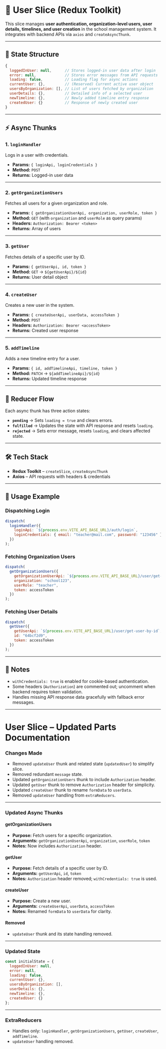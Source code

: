 # 👥 User Slice (Redux Toolkit)

This slice manages **user authentication, organization-level users, user details, timelines, and user creation** in the school management system. It integrates with backend APIs via `axios` and `createAsyncThunk`.

---

## 📂 State Structure

```js
{
  loggedInUser: null,      // Stores logged-in user data after login
  error: null,             // Stores error messages from API requests
  loading: false,          // Loading flag for async actions
  currentUser: {},         // (Reserved) Current active user object
  usersByOrganization: [], // List of users fetched by organization
  userDetails: {},         // Detailed info of a selected user
  newTimeline: {},         // Newly added timeline entry response
  createdUser: {}          // Response of newly created user
}
```

---

## ⚡ Async Thunks

### 1. `loginHandler`

Logs in a user with credentials.

- **Params:** `{ loginApi, loginCredentials }`
- **Method:** `POST`
- **Returns:** Logged-in user data

---

### 2. `getOrganizationUsers`

Fetches all users for a given organization and role.

- **Params:** `{ getOrganizationUserApi, organization, userRole, token }`
- **Method:** `GET` (with `organization` and `userRole` as query params)
- **Headers:** `Authorization: Bearer <token>`
- **Returns:** Array of users

---

### 3. `getUser`

Fetches details of a specific user by ID.

- **Params:** `{ getUserApi, id, token }`
- **Method:** `GET` → `${getUserApi}/${id}`
- **Returns:** User detail object

---

### 4. `createUser`

Creates a new user in the system.

- **Params:** `{ createUserApi, userData, accessToken }`
- **Method:** `POST`
- **Headers:** `Authorization: Bearer <accessToken>`
- **Returns:** Created user response

---

### 5. `addTimeline`

Adds a new timeline entry for a user.

- **Params:** `{ id, addTimelineApi, timeline, token }`
- **Method:** `PATCH` → `${addTimelineApi}/${id}`
- **Returns:** Updated timeline response

---

## 🔄 Reducer Flow

Each async thunk has three action states:

- **`pending`** → Sets `loading = true` and clears errors.
- **`fulfilled`** → Updates the state with API response and resets `loading`.
- **`rejected`** → Sets error message, resets `loading`, and clears affected state.

---

## 🛠️ Tech Stack

- **Redux Toolkit** – `createSlice`, `createAsyncThunk`
- **Axios** – API requests with headers & credentials

---

## 🚀 Usage Example

### Dispatching Login

```js
dispatch(
  loginHandler({
    loginApi: `${process.env.VITE_API_BASE_URL}/auth/login`,
    loginCredentials: { email: "teacher@mail.com", password: "123456" }
  })
);
```

### Fetching Organization Users

```js
dispatch(
  getOrganizationUsers({
    getOrganizationUserApi: `${process.env.VITE_API_BASE_URL}/user/get-organization-users`,
    organization: "school123",
    userRole: "teacher",
    token: accessToken
  })
);
```

### Fetching User Details

```js
dispatch(
  getUser({
    getUserApi: `${process.env.VITE_API_BASE_URL}/user/get-user-by-id`,
    id: "64bcf2d9",
    token: accessToken
  })
);
```

---

## 📌 Notes

- `withCredentials: true` is enabled for cookie-based authentication.
- Some headers (`Authorization`) are commented out; uncomment when backend requires token validation.
- Handles missing API response data gracefully with fallback error messages.

---

# **User Slice – Updated Parts Documentation**

### **Changes Made**

- Removed `updateUser` thunk and related state (`updatedUser`) to simplify slice.
- Removed redundant `message` state.
- Updated `getOrganizationUsers` thunk to include `Authorization` header.
- Updated `getUser` thunk to remove `Authorization` header for simplicity.
- Updated `createUser` thunk to rename `formData` to `userData`.
- Removed `updateUser` handling from `extraReducers`.

---

### **Updated Async Thunks**

#### **getOrganizationUsers**

- **Purpose:** Fetch users for a specific organization.
- **Arguments:** `getOrganizationUserApi`, `organization`, `userRole`, `token`
- **Notes:** Now includes `Authorization` header.

#### **getUser**

- **Purpose:** Fetch details of a specific user by ID.
- **Arguments:** `getUserApi`, `id`, `token`
- **Notes:** `Authorization` header removed; `withCredentials: true` is used.

#### **createUser**

- **Purpose:** Create a new user.
- **Arguments:** `createUserApi`, `userData`, `accessToken`
- **Notes:** Renamed `formData` to `userData` for clarity.

#### **Removed**

- `updateUser` thunk and its state handling removed.

---

### **Updated State**

```javascript
const initialState = {
  loggedInUser: null,
  error: null,
  loading: false,
  currentUser: {},
  usersByOrganization: [],
  userDetails: {},
  newTimeline: {},
  createdUser: {}
};
```

---

### **ExtraReducers**

- Handles only: `loginHandler`, `getOrganizationUsers`, `getUser`, `createUser`, `addTimeline`.
- `updateUser` handling removed.
